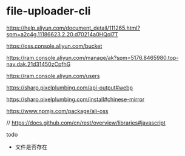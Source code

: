 # file-uploader-cli
https://help.aliyun.com/document_detail/111265.html?spm=a2c4g.11186623.2.20.d70214a0HQol7T

https://oss.console.aliyun.com/bucket

https://ram.console.aliyun.com/manage/ak?spm=5176.8465980.top-nav.dak.21d31450zCpfhG

https://ram.console.aliyun.com/users

https://sharp.pixelplumbing.com/api-output#webp

https://sharp.pixelplumbing.com/install#chinese-mirror

https://www.npmjs.com/package/ali-oss

// https://docs.github.com/cn/rest/overview/libraries#javascript

todo 
- 文件是否存在